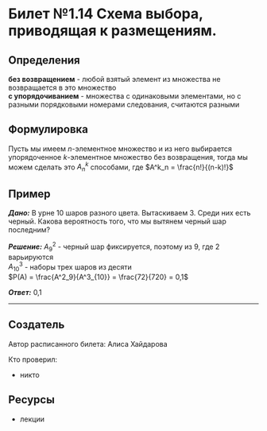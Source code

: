 # Билет №1.14 Схема выбора, приводящая к размещениям.

## Определения

**без возвращением** - любой взятый элемент из множества не возвращается в это множество  
**с упорядочиванием** - множества с одинаковыми элементами, но с разными порядковыми номерами следования, считаются разными

## Формулировка

Пусть мы имеем $n$-элементное множество и из него выбирается упорядоченное $k$-элементное множество без возвращения, тогда мы можем сделать это $A^k_n$ способами, где $A^k_n = \frac{n!}{(n-k)!}$

## Пример

***Дано:*** В урне 10 шаров разного цвета. Вытаскиваем 3. Среди них есть черный. Какова вероятность того, что мы вытянем черный шар последним?

***Решение:*** $A^2_9$ - черный шар фиксируется, поэтому из 9, где 2 варьируются  
$A^3_{10}$ - наборы трех шаров из десяти  
$P(A) = \frac{A^2_9}{A^3_{10}} = \frac{72}{720} = 0,1$

***Ответ:*** 0,1

---
## Создатель

Автор расписанного билета: Алиса Хайдарова

Кто проверил:
- никто

## Ресурсы
- лекции
